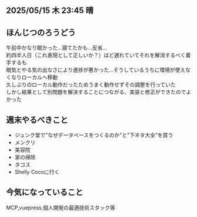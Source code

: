 ## 2025/05/15 木 23:45 晴
## ほんじつのろうどう
午前中かなり眠かった...寝てたかも...反省...\
約四半人日（これ表現として正しいか？）ほど遅れていてそれを解消するべく着手するも\
眠気とやる気の出なさにより進捗が悪かった...そうしているうちに環境が使えなくなりローカルへ移動\
久しぶりのローカル動作だったためうまく動作せずその調整を行っていた\
しかし結果として別問題を解決することにつながる、実装と修正ができたのでよかった

## 週末やるべきこと
- ジュンク堂で"なぜデータベースをつくるのか"と"下ネタ大全"を買う
- メンクリ
- 美容院
- 家の掃除
- タコス
- Shelly Cocoに行く

## 今気になっていること
MCP,vuepress,個人開発の最適技術スタック等
